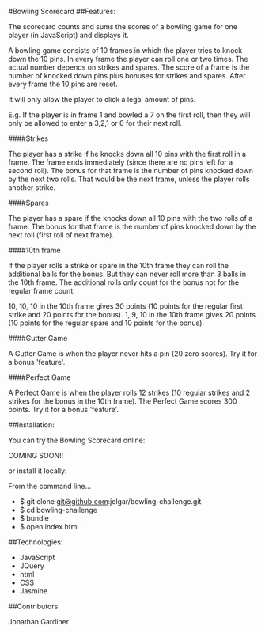 #Bowling Scorecard
##Features:

The scorecard counts and sums the scores of a bowling game for one player (in JavaScript) and displays it.

A bowling game consists of 10 frames in which the player tries to knock down the 10 pins. In every frame the player can roll one or two times. The actual number depends on strikes and spares. The score of a frame is the number of knocked down pins plus bonuses for strikes and spares. After every frame the 10 pins are reset.

It will only allow the player to click a legal amount of pins.

E.g. If the player is in frame 1 and bowled a 7 on the first roll, then they will only be allowed to enter a 3,2,1 or 0 for their next roll.

####Strikes

The player has a strike if he knocks down all 10 pins with the first roll in a frame. The frame ends immediately (since there are no pins left for a second roll). The bonus for that frame is the number of pins knocked down by the next two rolls. That would be the next frame, unless the player rolls another strike.

####Spares

The player has a spare if the knocks down all 10 pins with the two rolls of a frame. The bonus for that frame is the number of pins knocked down by the next roll (first roll of next frame).

####10th frame

If the player rolls a strike or spare in the 10th frame they can roll the additional balls for the bonus. But they can never roll more than 3 balls in the 10th frame. The additional rolls only count for the bonus not for the regular frame count.

10, 10, 10 in the 10th frame gives 30 points (10 points for the regular first strike and 20 points for the bonus).
1, 9, 10 in the 10th frame gives 20 points (10 points for the regular spare and 10 points for the bonus).

####Gutter Game

A Gutter Game is when the player never hits a pin (20 zero scores). Try it for a bonus 'feature'.

####Perfect Game

A Perfect Game is when the player rolls 12 strikes (10 regular strikes and 2 strikes for the bonus in the 10th frame). The Perfect Game scores 300 points. Try it for a bonus 'feature'.


##Installation:

You can try the Bowling Scorecard online:

COMING SOON!!

or install it locally:

From the command line...

* $ git clone git@github.com:jelgar/bowling-challenge.git
* $ cd bowling-challenge
* $ bundle
* $ open index.html

##Technologies:

* JavaScript
* JQuery
* html
* CSS
* Jasmine

##Contributors:

Jonathan Gardiner
